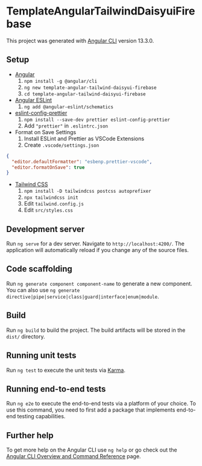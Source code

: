 # TemplateAngularTailwindDaisyuiFirebase

This project was generated with [Angular CLI](https://github.com/angular/angular-cli) version 13.3.0.

## Setup

- [Angular](https://angular.io/guide/setup-local)
  1. `npm install -g @angular/cli`
  1. `ng new template-angular-tailwind-daisyui-firebase`
  1. `cd template-angular-tailwind-daisyui-firebase`
- [Angular ESLint](https://github.com/angular-eslint/angular-eslint)
  1. `ng add @angular-eslint/schematics`
- [eslint-config-prettier](https://github.com/prettier/eslint-config-prettier)
  1. `npm install --save-dev prettier eslint-config-prettier`
  1. Add `"prettier"` in `.eslintrc.json`
- Format on Save Settings
  1. Install ESLint and Prettier as VSCode Extensions
  1. Create `.vscode/settings.json`

```json:settings.json
{
  "editor.defaultFormatter": "esbenp.prettier-vscode",
  "editor.formatOnSave": true
}
```

- [Tailwind CSS](https://tailwindcss.com/docs/guides/angular)
  1. `npm install -D tailwindcss postcss autoprefixer`
  1. `npx tailwindcss init`
  1. Edit `tailwind.config.js`
  1. Edit `src/styles.css`

## Development server

Run `ng serve` for a dev server. Navigate to `http://localhost:4200/`. The application will automatically reload if you change any of the source files.

## Code scaffolding

Run `ng generate component component-name` to generate a new component. You can also use `ng generate directive|pipe|service|class|guard|interface|enum|module`.

## Build

Run `ng build` to build the project. The build artifacts will be stored in the `dist/` directory.

## Running unit tests

Run `ng test` to execute the unit tests via [Karma](https://karma-runner.github.io).

## Running end-to-end tests

Run `ng e2e` to execute the end-to-end tests via a platform of your choice. To use this command, you need to first add a package that implements end-to-end testing capabilities.

## Further help

To get more help on the Angular CLI use `ng help` or go check out the [Angular CLI Overview and Command Reference](https://angular.io/cli) page.
